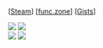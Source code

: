 [[Steam](http://steamcommunity.com/profiles/76561198058209703)] [[func.zone](https://func.zone)] [[Gists](https://gist.github.com/mechabubba)]

<img src="https://b.catgirlsare.sexy/9nYV.gif"> <img src="https://b.catgirlsare.sexy/9nYV.gif"> <br>
<img src="https://b.catgirlsare.sexy/9nYV.gif"> <img src="https://b.catgirlsare.sexy/9nYV.gif">




<!--
**mechabubba/mechabubba** is a ✨ _special_ ✨ repository because its `README.md` (this file) appears on your GitHub profile.

Here are some ideas to get you started:

- 🔭 I’m currently working on ...
- 🌱 I’m currently learning ...
- 👯 I’m looking to collaborate on ...
- 🤔 I’m looking for help with ...
- 💬 Ask me about ...
- 📫 How to reach me: ...
- 😄 Pronouns: ...
- ⚡ Fun fact: ...
-->
